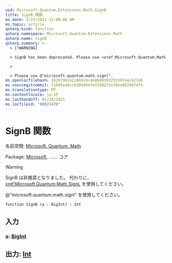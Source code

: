 ```yaml
---
uid: Microsoft.Quantum.Extensions.Math.SignB
title: SignB 関数
ms.date: 1/23/2021 12:00:00 AM
ms.topic: article
qsharp.kind: function
qsharp.namespace: Microsoft.Quantum.Extensions.Math
qsharp.name: SignB
qsharp.summary: >-
  > [!WARNING]

  > SignB has been deprecated. Please use <xref:Microsoft.Quantum.Math.SignL> instead.

  >

  > Please use @"microsoft.quantum.math.signl".
ms.openlocfilehash: 2828798ce22869c9c46860b393255397e4c427e6
ms.sourcegitcommit: 71605ea9cc630e84e7ef29027e1f0ea06299747e
ms.translationtype: MT
ms.contentlocale: ja-JP
ms.lasthandoff: 01/26/2021
ms.locfileid: "98821470"
---
```

# <a name="signb-function"></a>SignB 関数

名前空間: [Microsoft. Quantum. Math](xref:Microsoft.Quantum.Extensions.Math)

Package: [Microsoft.](https://nuget.org/packages/Microsoft.Quantum.QSharp.Core) ....... コア


> [!WARNING]
> SignB は非推奨となりました。 代わりに、<xref:Microsoft.Quantum.Math.SignL> を使用してください。
>
> @"microsoft.quantum.math.signl" を使用してください。



```qsharp
function SignB (a : BigInt) : Int
```


## <a name="input"></a>入力

### <a name="a--bigint"></a>a: [BigInt](xref:microsoft.quantum.lang-ref.bigint)





## <a name="output--int"></a>出力: [Int](xref:microsoft.quantum.lang-ref.int)

